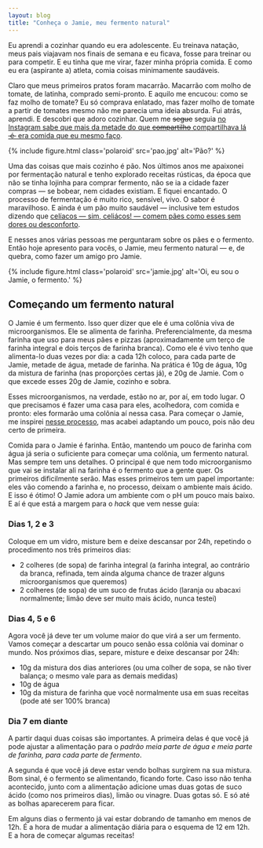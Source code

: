 ```yaml
---
layout: blog
title: "Conheça o Jamie, meu fermento natural"
---
```


Eu aprendi a cozinhar quando eu era adolescente. Eu treinava natação, meus pais viajavam nos finais de semana e eu ficava, fosse para treinar ou para competir. E eu tinha que me virar, fazer minha própria comida. E como eu era (aspirante a) atleta, comia coisas minimamente saudáveis. 

Claro que meus primeiros pratos foram macarrão. Macarrão com molho de tomate, de latinha, comprado semi-pronto. E aquilo me encucou: como se faz molho de tomate? Eu só comprava enlatado, mas fazer molho de tomate a partir de tomates mesmo não me parecia uma ideia absurda. Fui atrás, aprendi. E descobri que adoro cozinhar. Quem me <s>segue</s> seguia [no Instagram sabe que mais da metade do que <s>compartilho</s> compartilhava lá <s>&nbsp;é&nbsp;</s> era comida que eu mesmo faço](https://instagram.com/cuducos).

{% include figure.html class='polaroid' src='pao.jpg' alt='Pão?' %}

Uma das coisas que mais cozinho é pão. Nos últimos anos me apaixonei por fermentação natural e tenho explorado receitas rústicas, da época que não se tinha lojinha para comprar fermento, não se ia a cidade fazer compras — se bobear, nem cidades existiam. E fiquei encantado. O processo de fermentação é muito rico, sensível, vivo. O sabor é maravilhoso. E ainda é um pão muito saudável — inclusive tem estudos dizendo que [celíacos — sim, celiácos! — comem pães como esses sem dores ou desconforto](http://www.theguardian.com/lifeandstyle/2014/aug/12/rise-sourdough-bread-slow-fermented-health-benefits).

E nesses anos várias pessoas me perguntaram sobre os pães e o fermento. Então hoje apresento para vocês, o Jamie, meu fermento natural — e, de quebra, como fazer um amigo pro Jamie. 

{% include figure.html class='polaroid' src='jamie.jpg' alt='Oi, eu sou o Jamie, o fermento.' %}

## Começando um fermento natural

O Jamie é um fermento. Isso quer dizer que ele é uma colônia viva de microorganismos. Ele se alimenta de farinha. Preferencialmente, da mesma farinha que uso para meus pães e pizzas (aproximadamente um terço de farinha integral e dois terços de farinha branca). Como ele é vivo tenho que alimenta-lo duas vezes por dia: a cada 12h coloco, para cada parte de Jamie, metade de água, metade de farinha. Na prática é 10g de água, 10g da mistura de farinha (nas proporções certas já), e 20g de Jamie. Com o que excede esses 20g de Jamie, cozinho e sobra.

Esses microorganismos, na verdade, estão no ar, por aí, em todo lugar. O que precisamos é fazer uma casa para eles, acolhedora, com comida e pronto: eles formarão uma colônia aí nessa casa. Para começar o Jamie, me inspirei [nesse processo](http://www.thefreshloaf.com/node/233/wild-yeast-sourdough-starter), mas acabei adaptando um pouco, pois não deu certo de primeira.

Comida para o Jamie é farinha. Então, mantendo um pouco de farinha com água já seria o suficiente para começar uma colônia, um fermento natural. Mas sempre tem uns detalhes. O principal é que nem todo microorganismo que vai se instalar ali na farinha é o fermento que a gente quer. Os primeiros dificilmente serão. Mas esses primeiros tem um papel importante: eles vão comendo a farinha e, no processo, deixam o ambiente mais ácido. E isso é ótimo! O Jamie adora um ambiente com o pH um pouco mais baixo. E aí é que está a margem para o _hack_ que vem nesse guia:

### Dias 1, 2 e 3

Coloque em um vidro, misture bem e deixe descansar por 24h, repetindo o procedimento nos três primeiros dias:

* 2 colheres (de sopa) de farinha integral (a farinha integral, ao contrário da branca, refinada, tem ainda alguma chance de trazer alguns microorganismos que queremos)
* 2 colheres (de sopa) de um suco de frutas ácido (laranja ou abacaxi normalmente; limão deve ser muito mais ácido, nunca testei)

### Dias 4, 5 e 6

Agora você já deve ter um volume maior do que virá a ser um fermento. Vamos começar a descartar um pouco senão essa colônia vai dominar o mundo. Nos próximos dias, separe, misture e deixe descansar por 24h:

* 10g da mistura dos dias anteriores (ou uma colher de sopa, se não tiver balança; o mesmo vale para as demais medidas)
* 10g de água
* 10g da mistura de farinha que você normalmente usa em suas receitas (pode até ser 100% branca)

### Dia 7 em diante

A partir daqui duas coisas são importantes. A primeira delas é que você já pode ajustar a alimentação para o _padrão meia parte de água e meia parte de farinha, para cada parte de fermento_.

A segunda é que você já deve estar vendo bolhas surgirem na sua mistura. Bom sinal, é o fermento se alimentando, ficando forte. Caso isso não tenha acontecido, junto com a alimentação adicione umas duas gotas de suco ácido (como nos primeiros dias), limão ou vinagre. Duas gotas só. E só até as bolhas aparecerem para ficar.

Em alguns dias o fermento já vai estar dobrando de tamanho em menos de 12h. É a hora de mudar a alimentação diária para o esquema de 12 em 12h. E a hora de começar algumas receitas!
